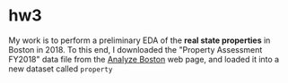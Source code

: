 # hw3
My work is to perform a preliminary EDA of the **real state properties** in
Boston in 2018. To this end, I downloaded the "Property Assessment FY2018"
data file from the [Analyze Boston](https://data.boston.gov/dataset/property-assessment) web page, and
loaded it into a new dataset called `property`

